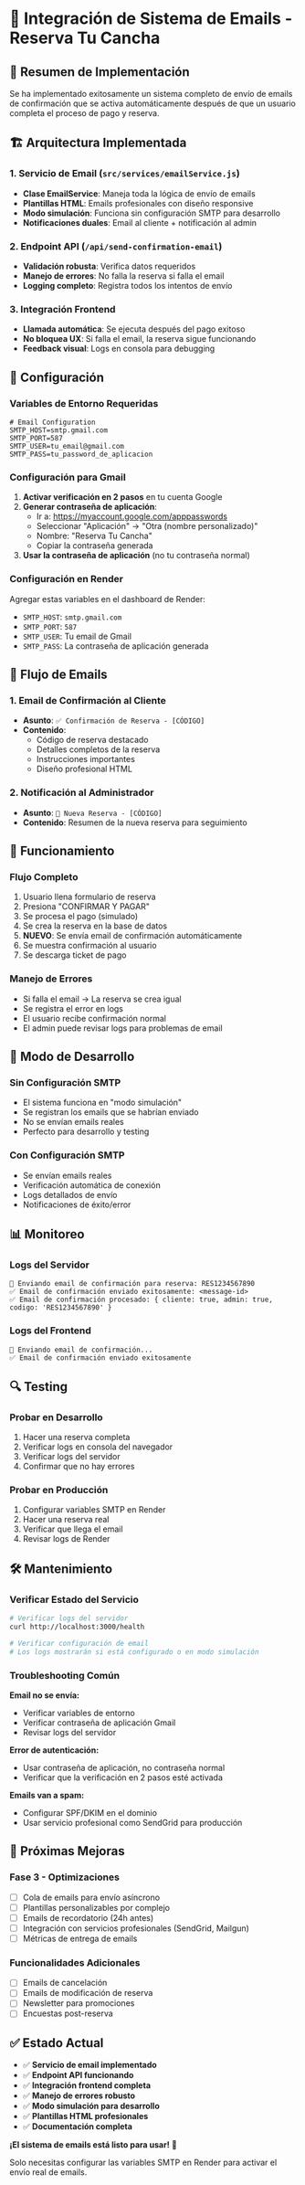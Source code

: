 # 📧 Integración de Sistema de Emails - Reserva Tu Cancha

## 🎯 Resumen de Implementación

Se ha implementado exitosamente un sistema completo de envío de emails de confirmación que se activa automáticamente después de que un usuario completa el proceso de pago y reserva.

## 🏗️ Arquitectura Implementada

### **1. Servicio de Email (`src/services/emailService.js`)**
- **Clase EmailService**: Maneja toda la lógica de envío de emails
- **Plantillas HTML**: Emails profesionales con diseño responsive
- **Modo simulación**: Funciona sin configuración SMTP para desarrollo
- **Notificaciones duales**: Email al cliente + notificación al admin

### **2. Endpoint API (`/api/send-confirmation-email`)**
- **Validación robusta**: Verifica datos requeridos
- **Manejo de errores**: No falla la reserva si falla el email
- **Logging completo**: Registra todos los intentos de envío

### **3. Integración Frontend**
- **Llamada automática**: Se ejecuta después del pago exitoso
- **No bloquea UX**: Si falla el email, la reserva sigue funcionando
- **Feedback visual**: Logs en consola para debugging

## 🔧 Configuración

### **Variables de Entorno Requeridas**

```env
# Email Configuration
SMTP_HOST=smtp.gmail.com
SMTP_PORT=587
SMTP_USER=tu_email@gmail.com
SMTP_PASS=tu_password_de_aplicacion
```

### **Configuración para Gmail**

1. **Activar verificación en 2 pasos** en tu cuenta Google
2. **Generar contraseña de aplicación**:
   - Ir a: https://myaccount.google.com/apppasswords
   - Seleccionar "Aplicación" → "Otra (nombre personalizado)"
   - Nombre: "Reserva Tu Cancha"
   - Copiar la contraseña generada
3. **Usar la contraseña de aplicación** (no tu contraseña normal)

### **Configuración en Render**

Agregar estas variables en el dashboard de Render:
- `SMTP_HOST`: `smtp.gmail.com`
- `SMTP_PORT`: `587`
- `SMTP_USER`: Tu email de Gmail
- `SMTP_PASS`: La contraseña de aplicación generada

## 📧 Flujo de Emails

### **1. Email de Confirmación al Cliente**
- **Asunto**: `✅ Confirmación de Reserva - [CÓDIGO]`
- **Contenido**: 
  - Código de reserva destacado
  - Detalles completos de la reserva
  - Instrucciones importantes
  - Diseño profesional HTML

### **2. Notificación al Administrador**
- **Asunto**: `🔔 Nueva Reserva - [CÓDIGO]`
- **Contenido**: Resumen de la nueva reserva para seguimiento

## 🚀 Funcionamiento

### **Flujo Completo**
1. Usuario llena formulario de reserva
2. Presiona "CONFIRMAR Y PAGAR"
3. Se procesa el pago (simulado)
4. Se crea la reserva en la base de datos
5. **NUEVO**: Se envía email de confirmación automáticamente
6. Se muestra confirmación al usuario
7. Se descarga ticket de pago

### **Manejo de Errores**
- Si falla el email → La reserva se crea igual
- Se registra el error en logs
- El usuario recibe confirmación normal
- El admin puede revisar logs para problemas de email

## 🧪 Modo de Desarrollo

### **Sin Configuración SMTP**
- El sistema funciona en "modo simulación"
- Se registran los emails que se habrían enviado
- No se envían emails reales
- Perfecto para desarrollo y testing

### **Con Configuración SMTP**
- Se envían emails reales
- Verificación automática de conexión
- Logs detallados de envío
- Notificaciones de éxito/error

## 📊 Monitoreo

### **Logs del Servidor**
```
📧 Enviando email de confirmación para reserva: RES1234567890
✅ Email de confirmación enviado exitosamente: <message-id>
✅ Email de confirmación procesado: { cliente: true, admin: true, codigo: 'RES1234567890' }
```

### **Logs del Frontend**
```
📧 Enviando email de confirmación...
✅ Email de confirmación enviado exitosamente
```

## 🔍 Testing

### **Probar en Desarrollo**
1. Hacer una reserva completa
2. Verificar logs en consola del navegador
3. Verificar logs del servidor
4. Confirmar que no hay errores

### **Probar en Producción**
1. Configurar variables SMTP en Render
2. Hacer una reserva real
3. Verificar que llega el email
4. Revisar logs de Render

## 🛠️ Mantenimiento

### **Verificar Estado del Servicio**
```bash
# Verificar logs del servidor
curl http://localhost:3000/health

# Verificar configuración de email
# Los logs mostrarán si está configurado o en modo simulación
```

### **Troubleshooting Común**

**Email no se envía:**
- Verificar variables de entorno
- Verificar contraseña de aplicación Gmail
- Revisar logs del servidor

**Error de autenticación:**
- Usar contraseña de aplicación, no contraseña normal
- Verificar que la verificación en 2 pasos esté activada

**Emails van a spam:**
- Configurar SPF/DKIM en el dominio
- Usar servicio profesional como SendGrid para producción

## 🎯 Próximas Mejoras

### **Fase 3 - Optimizaciones**
- [ ] Cola de emails para envío asíncrono
- [ ] Plantillas personalizables por complejo
- [ ] Emails de recordatorio (24h antes)
- [ ] Integración con servicios profesionales (SendGrid, Mailgun)
- [ ] Métricas de entrega de emails

### **Funcionalidades Adicionales**
- [ ] Emails de cancelación
- [ ] Emails de modificación de reserva
- [ ] Newsletter para promociones
- [ ] Encuestas post-reserva

## ✅ Estado Actual

- ✅ **Servicio de email implementado**
- ✅ **Endpoint API funcionando**
- ✅ **Integración frontend completa**
- ✅ **Manejo de errores robusto**
- ✅ **Modo simulación para desarrollo**
- ✅ **Plantillas HTML profesionales**
- ✅ **Documentación completa**

**¡El sistema de emails está listo para usar!** 🎉

Solo necesitas configurar las variables SMTP en Render para activar el envío real de emails.
